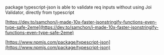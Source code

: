 package typescript-json is able to validate req inputs without using Joi Validator, directly from typescript

[https://dev.to/samchon/i-made-10x-faster-jsonstringify-functions-even-type-safe-2eme](https://dev.to/samchon/i-made-10x-faster-jsonstringify-functions-even-type-safe-2eme)

[https://www.npmjs.com/package/typescript-json](https://www.npmjs.com/package/typescript-json)
